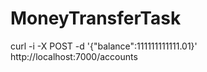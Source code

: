 # MoneyTransferTask

curl -i -X POST -d '{"balance":111111111111.01}' http://localhost:7000/accounts
